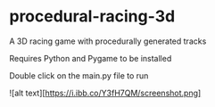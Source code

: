 # procedural-racing-3d
 A 3D racing game with procedurally generated tracks
 
 Requires Python and Pygame to be installed
 
 Double click on the main.py file to run
 
 ![alt text][https://i.ibb.co/Y3fH7QM/screenshot.png]
